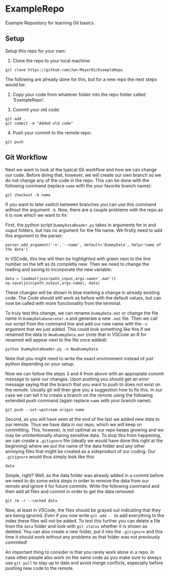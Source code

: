 # ExampleRepo
Example Repository for learning Git basics.

## Setup
Setup this repo for your own:

1. Clone the repo to your local machine:

```
git clone https://github.com/Jan-Meyer01/ExampleRepo
```

The following are already done for this, but for a new repo the next steps would be:

2. Copy your code from whatever folder into the repo folder called 'ExampleRepo'.

3. Commit your old code:

```
git add . 
git commit -m "Added old code"
```

4. Push your commit to the remote repo:

```
git push
```

## Git Workflow
Next we want to look at the typical Git workflow and how we can change our code. Before doing that, however, we will create our own branch so we do not change any of the code in the repo. This can be done with the following command (replace `name` with the your favorite branch name):

```
git checkout -b name
```

If you want to later switch between branches you can use this command without the argument `-b`. Now, there are a couple problems with the repo as it is now which we want to fix:

First, the python script `DummyDataReader.py` takes in arguments for in and ouput folders, but has no argument for the file name. We firstly need to add this argument to the parser:

```
parser.add_argument('-n','--name', default='DummyData', help='name of the data')
```

In VSCode, this line will then be highlighted with green next to the line number on the left as its completly new. Then we need to change the loading and saving to incorporate the new variable:

```
data = loadmat(join(path_input,args.name+'.mat'))
np.save(join(path_output,args.name), data)
```
    
These changes will be shown in blue marking a change in already existing code. The Code should still work as before with the default values, but can now be called with more functionality from the terminal.

To truly test this change, we can rename `DummyData.mat` or change the file name in `DummyDataGenerator.m` and generate a new `.mat` file. Then we call our script from the command line and add our new name with the `-n` argument that we just added. This could look something like this if we renamed the data to `NewDummyData.mat` (note that in VSCode an R for renamed will appear next to the file once added):

```
python DummyDataReader.py -n NewDummyData
```

Note that you might need to write the exact environment instead of just python depending on your setup.
    
Now we can follow the steps 3 and 4 from above with an appropiate commit message to save our changes. Upon pushing you should get an error message saying that the branch that you want to push to does not exist on the remote. Usually git will then give you a suggestion how to fix this. In our case we can tell it to create a branch on the remote using the following extended push command (again replace `name` with your branch name):

```
git push --set-upstream origin name
```

Second, as you will have seen at the end of the last we added new data to our remote. Thus we have data in our repo, which we will keep on committing. This, however, is not optimal as our repo keeps growing and we may be unintentionally sharing sensitive data. To stop this from happening, we can create a `.gitignore` file (ideally we would have done this right at the beginning) where we put the name of the data folder and any other annoying files that might be created as a sideproduct of our coding. Our `.gitignore` would thus simply look like this:

```
data
```

Simple, right? Well, as the data folder was already added in a commit before we need to do some extra steps in order to remove the data from our remote and ignore it for future commits. Write the following command and then add all files and commit in order to get the data removed:

```
git rm -r --cached data
```    
    
Now, at least in VSCode, the files should be grayed out indicating that they are being ignored. Even if you now write `git add . ` to add everything to the index these files will not be added. To test this further you can delete a file from the `data` folder and look with `git status` whether it is shown as deleted. You can also create a new folder, put it into the `.gitignore` and this time it should work without any problems as that folder was not previously commited!

An important thing to consider is that you rarely work alone in a repo. In case other people also work on the same code as you make sure to always use `git pull` to stay up to date and avoid merge conflicts, especially before pushing new code to the remote.